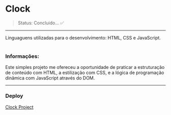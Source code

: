 <h1>Clock</h1>

> Status: Concluido... ✅
<hr>
Linguaguens utilizadas para o desenvolvimento: HTML, CSS e JavaScript. <br><br>

<h3>Informações:</h3>
<p>Este simples projeto me ofereceu a oportunidade de praticar a estruturação de conteúdo com HTML, a estilização com CSS, e a lógica de programação dinâmica com JavaScript através do DOM.</p>
<hr>
<h3>Deploy</h3>
<a href="https://pedrodearo.github.io/clock_project/">Clock Project</a>
